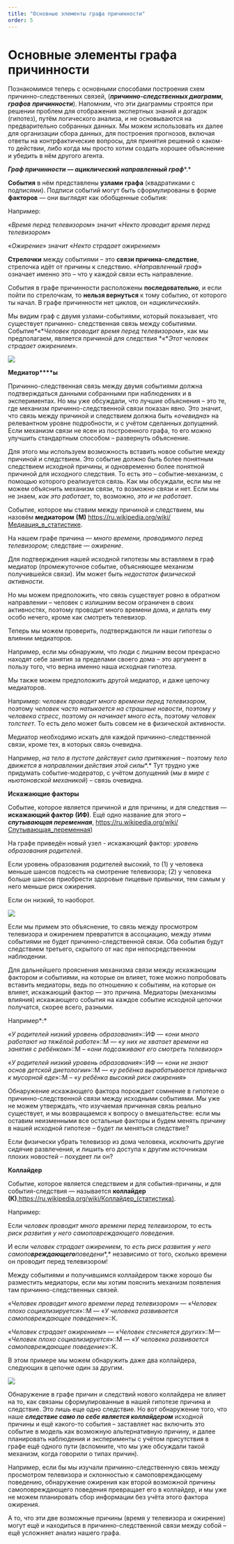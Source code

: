 ```yaml
---
title: "Основные элементы графа причинности"
order: 5
---
```


# Основные элементы графа причинности

Познакомимся теперь с основными способами построения схем причинно-следственных связей, (***причинно-следственных диаграмм, графов*** ***причинности***). Напомним, что эти диаграммы строятся при решении проблем для отображения экспертных знаний и догадок (гипотез), путём логического анализа, и не основываются на предварительно собранных данных. Мы можем использовать их далее для организации сбора данных, для построения прогнозов, включая ответы на контрфактические вопросы, для принятия решений о каком-то действии, либо когда мы просто хотим создать хорошее объяснение и убедить в нём другого агента.

***Граф причинности — ациклический направленный граф****.*

**События** в нём представлены **узлами** **графа** (квадратиками с подписями). Подписи событий могут быть сформулированы в форме **факторов** — они выглядят как обобщенные события:

Например:

«*Время перед телевизором*» значит «*Некто проводит время перед телевизором*»

«*Ожирение*» значит «*Некто страдает ожирением*»

**Стрелочки** между событиями – это **связи причина-следствие**, стрелочка идёт от причины к следствию. «*Направленный граф*» означает именно это – что у каждой связи есть направление.

События в графе причинности расположены **последовательно**, и если пойти по стрелочкам, то **нельзя вернуться** к тому событию, от которого ты начал. В графе причинности нет циклов, он «*ациклический*».

Мы видим граф с двумя узлами-событиями, который показывает, что существует причинно- следственная связь между событиями. Событие*«**Человек проводит время перед телевизором*», как мы предполагаем, является причиной для следствия *«**Этот человек страдает ожирением*».

![](/ru/professional/rational-work/45.png)

**Медиатор****ы**

Причинно-следственная связь между двумя событиями должна подтверждаться данными собранными при наблюдениях и в экспериментах. Но мы уже обсуждали, что лучшие объяснения – это те, где механизм причинно-следственной связи показан явно. Это значит, что связь между причиной и следствием должна быть «*очевидна*» на релевантном уровне подробности, и с учётом сделанных допущений. Если механизм связи не ясен из построенного графа, то его можно улучшить стандартным способом – развернуть объяснение.

Для этого мы используем возможность вставить новое событие между причиной и следствием. Это событие должно быть более понятным следствием исходной причины, и одновременно более понятной причиной для исходного следствия. То есть это – событие-механизм, с помощью которого реализуется связь. Как мы обсуждали, если мы не можем объяснить механизм связи, то возможно связи и нет. Если мы не знаем, *как это работает*, то, возможно, *это и не работает*.

Событие, которое мы ставим между причиной и следствием, мы назовём **медиатором** **(М)** [h](https://ru.wikipedia.org/wiki/Медиация_в_статистике)[ttps](https://ru.wikipedia.org/wiki/Медиация_в_статистике)[://ru.wikipedia.org/](https://ru.wikipedia.org/wiki/Медиация_в_статистике)[wiki](https://ru.wikipedia.org/wiki/Медиация_в_статистике)[/](https://ru.wikipedia.org/wiki/Медиация_в_статистике)[Медиация\_в\_статистике](https://ru.wikipedia.org/wiki/Медиация_в_статистике).

На нашем графе причина — *много времени, проводимого перед телевизором*; следствие — *ожирение*.

Для подтверждения нашей исходной гипотезы мы вставляем в граф медиатор (промежуточное событие, объясняющее механизм получившейся связи). Им может быть *недостаток физической активности*.

Но мы можем предположить, что связь существует ровно в обратном направлении – человек с излишним весом ограничен в своих активностях, поэтому проводит много времени дома, и делать ему особо нечего, кроме как смотреть телевизор.

Теперь мы можем проверить, подтверждаются ли наши гипотезы о влиянии медиаторов.

Например, если мы обнаружим, что люди с лишним весом прекрасно находят себе занятия за пределами своего дома – это аргумент в пользу того, что верна именно наша исходная гипотеза.

Мы также можем предположить другой медиатор, и даже цепочку медиаторов.

Например: *человек проводит много времени перед телевизором*, поэтому *человек часто натыкается на страшные новости*, поэтому *у человека стресс*, поэтому *он начинает* *много есть*, поэтому *человек толстеет*. То есть дело может быть совсем не в физической активности.

Медиатор необходимо искать для каждой причинно-следственной связи, кроме тех, в которых связь очевидна.

Например, *на тело в пустоте действует сила притяжения* – поэтому *тело движется в направлении действия этой силы**.* Тут трудно уже придумать событие-модератор, с учётом допущений (*мы в мире с ньютоновской механикой*) – связь очевидна.

**Искажающие факторы**

Событие, которое является причиной и для причины, и для следствия — **искажающий фактор** **(ИФ)**. Ещё одно название для этого ***– спутывающая переменная***, [h](https://ru.wikipedia.org/wiki/Спутывающая_переменная)[ttps](https://ru.wikipedia.org/wiki/Спутывающая_переменная)[://ru.wikipedia.org/](https://ru.wikipedia.org/wiki/Спутывающая_переменная)[wiki](https://ru.wikipedia.org/wiki/Спутывающая_переменная)[/](https://ru.wikipedia.org/wiki/Спутывающая_переменная)[Спутывающая\_переменная](https://ru.wikipedia.org/wiki/Спутывающая_переменная))

На графе приведён новый узел - искажающий фактор: *уровень образования родителей*.

Если уровень образования родителей высокий, то (1) у человека меньше шансов подсесть на смотрение телевизора; (2) у человека больше шансов приобрести здоровые пищевые привычки, тем самым у него меньше риск ожирения.

Если он низкий, то наоборот.

![](/ru/professional/rational-work/46.jpeg)

Если мы примем это объяснение, то связь между просмотром телевизора и ожирением превратится в ассоциацию, между этими событиями не будет причинно-следственной связи. Оба события будут следствием третьего, скрытого от нас при непосредственном наблюдении.

Для дальнейшего прояснения механизма связи между искажающим фактором и событиями, на которые он влияет, тоже можно попробовать вставить медиаторы, ведь по отношению к событиям, на которые он влияет, искажающий фактор — это причина. Медиаторы (механизмы влияния) искажающего события на каждое событие исходной цепочки получатся, скорее всего, разными.

Например*:*

«*У родителей низкий уровень образования*»::ИФ — «*они много работают* *на тяжёлой работе*»::М — «*у них не хватает времени на занятия с ребёнком*»::М – «*они подсаживают его смотреть телевизор*»

«*У родителей низкий уровень образования*»::ИФ — «*они не знают основ детской диетологии*»::М — «*у ребёнка вырабатывается привычка к мусорной еде*»::М – «*у ребёнка высокий риск ожирения*»

Обнаружение искажающего фактора порождает сомнение в гипотезе о причинно-следственной связи между исходными событиями. Мы уже не можем утверждать, что изучаемая причинная связь реально существует, и мы возвращаемся к вопросу о вмешательстве: если мы оставим неизменными все остальные факторы и будем менять причину в нашей исходной гипотезе – будет ли меняться следствие?

Если физически убрать телевизор из дома человека, исключить другие сидячие развлечения, и лишить его доступа к другим источникам плохих новостей – похудеет ли он?

**Коллайдер**

Событие, которое является следствием и для события-причины, и для события-следствия — называется **коллайдер** **(К)**,[h](https://ru.wikipedia.org/wiki/Коллайдер_(статистика))[ttps](https://ru.wikipedia.org/wiki/Коллайдер_(статистика))[://ru.wikipedia.org/](https://ru.wikipedia.org/wiki/Коллайдер_(статистика))[wiki](https://ru.wikipedia.org/wiki/Коллайдер_(статистика))[/Коллайдер\_(статистика)](https://ru.wikipedia.org/wiki/Коллайдер_(статистика)).

Например:

Если *человек проводит много времени перед телевизором*, то есть *риск развития у него* *самоповреждающего* *поведения*.

И если *человек страдает ожирением*, то *есть риск развития у него* *самопо**вреждающего**поведени**,* независимо от того, сколько времени он проводит перед телевизором!

Между событиями и получившимся коллайдером также хорошо бы разместить медиаторы, если мы хотим пояснить механизм появления там причинно-следственных связей.

«*Человек проводит много времени перед телевизором*» — «*Человек плохо социализируется*»::М — «*У человека развивается* *самоповреждающее* *поведение*»::К.

«*Человек страдает ожирением*» — «*Человек стесняется других*»::М— «*Человек плохо социализируется*»::М — «*У человека развивается* *самоповреждающее* *поведение*»::К.

В этом примере мы можем обнаружить даже два коллайдера, следующих в цепочке один за другим.

![](/ru/professional/rational-work/47.jpeg)

Обнаружение в графе причин и следствий нового коллайдера не влияет на то, как связаны сформулированные в нашей гипотезе причина и следствие. Это лишь еще одно следствие. Но вот обнаружение того, что наше ***следствие само по себе является коллайдером*** исходной причины и ещё какого-то события – заставляет нас включить это событие в модель как возможную альтернативную причину, и далее планировать наблюдения и эксперименты с учётом присутствия в графе ещё одного пути (вспомните, что мы уже обсуждали такой механизм, когда говорили о типах причин).

Например, если бы мы изучали причинно-следственную связь между просмотром телевизора и склонностью к самоповреждающему поведению, обнаружение ожирения как второй возможной причины самоповреждающего поведения превращает его в коллайдер, и мы уже не можем планировать сбор информации без учёта этого фактора ожирения.

А то, что эти две возможные причины (время у телевизора и ожирение) могут ещё и находиться в причинно-следственной связи между собой – ещё усложняет анализ нашего графа.